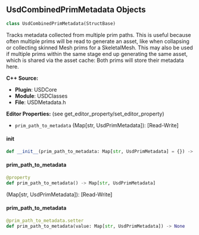 ## UsdCombinedPrimMetadata Objects

```python
class UsdCombinedPrimMetadata(StructBase)
```

Tracks metadata collected from multiple prim paths.
This is useful because often multiple prims will be read to generate an asset, like when collapsing or
collecting skinned Mesh prims for a SkeletalMesh.
This may also be used if multiple prims within the same stage end up generating the same asset,
which is shared via the asset cache: Both prims will store their metadata here.

**C++ Source:**

- **Plugin**: USDCore
- **Module**: USDClasses
- **File**: USDMetadata.h

**Editor Properties:** (see get_editor_property/set_editor_property)

- ``prim_path_to_metadata`` (Map[str, UsdPrimMetadata]):  [Read-Write]

<a id="unreal.UsdCombinedPrimMetadata.__init__"></a>

#### __init__

```python
def __init__(prim_path_to_metadata: Map[str, UsdPrimMetadata] = {}) -> None
```

<a id="unreal.UsdCombinedPrimMetadata.prim_path_to_metadata"></a>

#### prim_path_to_metadata

```python
@property
def prim_path_to_metadata() -> Map[str, UsdPrimMetadata]
```

(Map[str, UsdPrimMetadata]):  [Read-Write]

<a id="unreal.UsdCombinedPrimMetadata.prim_path_to_metadata"></a>

#### prim_path_to_metadata

```python
@prim_path_to_metadata.setter
def prim_path_to_metadata(value: Map[str, UsdPrimMetadata]) -> None
```

<a id="unreal.UsdMetadataImportOptions"></a>